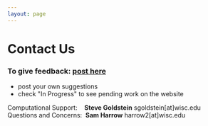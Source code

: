 ```yaml
---
layout: page
---
```


# Contact Us


### **To give feedback: [post here](https://github.com/uw-madison-comps/uw-madison-comps.github.io/issues)** 
- post your own suggestions
- check "In Progress" to see pending work on the website


Computational Support:&nbsp; &nbsp; **Steve Goldstein** sgoldstein[at]wisc.edu  
Questions and Concerns:&nbsp;&nbsp;**Sam Harrow** harrow2[at]wisc.edu

